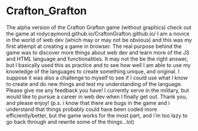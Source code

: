 # Crafton_Grafton
The alpha version of the Crafton Grafton game (without graphics) check out the game at rodycaymond.github.io/CraftonGrafton.github.io/
I am a novice in the world of web dev (which may or may not be obvious) and this was my first attempt at creating a game in browser.
The real purpose behind the game was to discover more things about web dev and learn more of the JS and HTML language and functionalities.
It may not the be the right answer, but I basically used this as practice and to see how well I am able to use my knowledge of the languages to create something unique,
and original. I suppose it was also a challenge to myself to see if I could use what I know to create and do new things and test my understanding of the language.
Please give me any feedback you have! 
I currently serve in the military, but would like to pursue a career in web dev when I finally get out.
Thank you, and please enjoy!
(p.s. i know that there are bugs in the game and i understand that things probably could have been coded more efficiently/better, but the game works for the most part, 
and i'm too lazy to go back through and rewrite some of the things...lol)
